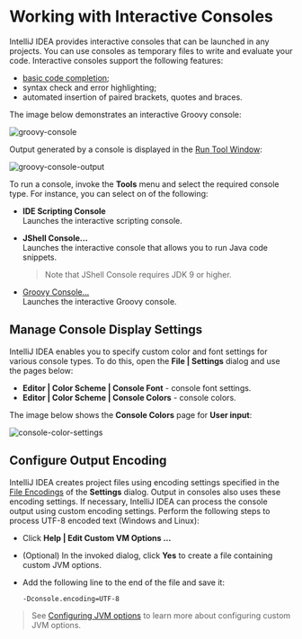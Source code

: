 # Working with Interactive Consoles

IntelliJ IDEA provides interactive consoles that can be launched in any projects. You can use consoles as temporary files to write and evaluate your code. Interactive consoles support the following features:
* [basic code completion](https://www.jetbrains.com/help/idea/auto-completing-code.html);
* syntax check and error highlighting;
* automated insertion of paired brackets, quotes and braces.

The image below demonstrates an interactive Groovy console:

![groovy-console](https://user-images.githubusercontent.com/35970470/35776468-33927ec4-09ae-11e8-8437-ae65d16d3511.png)

Output generated by a console is displayed in the [Run Tool Window](https://www.jetbrains.com/help/idea/run-tool-window.html):

![groovy-console-output](https://user-images.githubusercontent.com/35970470/35776469-35a952b4-09ae-11e8-9aaa-72858c237e66.png)

To run a console, invoke the **Tools** menu and select the required console type. For instance, you can select on of the following:

* **IDE Scripting Console**<br/>
  Launches the interactive scripting console.

* **JShell Console...**<br/>
  Launches the interactive console that allows you to run Java code snippets.
  > Note that JShell Console requires JDK 9 or higher.

* [Groovy Console...](https://www.jetbrains.com/help/idea/launching-groovy-interactive-console.html)<br/>
  Launches the interactive Groovy console.


## Manage Console Display Settings

IntelliJ IDEA enables you to specify custom color and font settings for various console types. To do this, open the **File | Settings** dialog and use the pages below:

* **Editor | Color Scheme | Console Font** - console font settings.
* **Editor | Color Scheme | Console Colors** - console colors.

The image below shows the **Console Colors** page for **User input**:

![console-color-settings](https://user-images.githubusercontent.com/35970470/35776706-94602d74-09b2-11e8-850b-7b387e9f4d29.png)


## Configure Output Encoding

IntelliJ IDEA creates project files using encoding settings specified in the [File Encodings](https://www.jetbrains.com/help/idea/file-encodings.html) of the **Settings** dialog. Output in consoles also uses these encoding settings.
If necessary, IntelliJ IDEA can process the console output using custom encoding settings. Perform the following steps to process UTF-8 encoded text (Windows and Linux):
* Click **Help | Edit Custom VM Options ...**
* (Optional) In the invoked dialog, click **Yes** to create a file containing custom JVM options.
* Add the following line to the end of the file and save it:

  ```-Dconsole.encoding=UTF-8```
> See [Configuring JVM options](https://www.jetbrains.com/help/idea/tuning-intellij-idea.html) to learn more about configuring custom JVM options.







